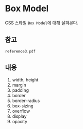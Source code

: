 # Box Model
CSS 스타일 `Box Model`에 대해 살펴본다.

## 참고
`reference3.pdf`

## 내용
1. width, height
2. margin
3. padding
4. border
5. border-radius
6. box-sizing
7. overflow
8. display
9. opacity
